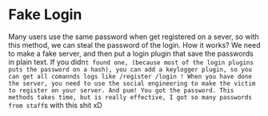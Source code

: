# Fake Login
Many users use the same password when get registered on a sever, so with this method, we can steal the password of the login.
How it works?
We need to make a fake server, and then put a login plugin that save the passwords in plain text.
If you didn`t found one, (because most of the login plugins puts the password on a hash), you can add a keylogger plugin, so you can get all comannds logs like /register /login !
When you have done the server, you need to use the social engineering to make the victim to register on your server.
And pum! You got the password.
This methods takes time, but is really effective, I got so many passwords from staff`s with this shit xD
